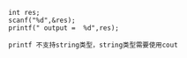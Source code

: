     int res;
    scanf("%d",&res);
    printf(" output =  %d",res);

    printf 不支持string类型，string类型需要使用cout

